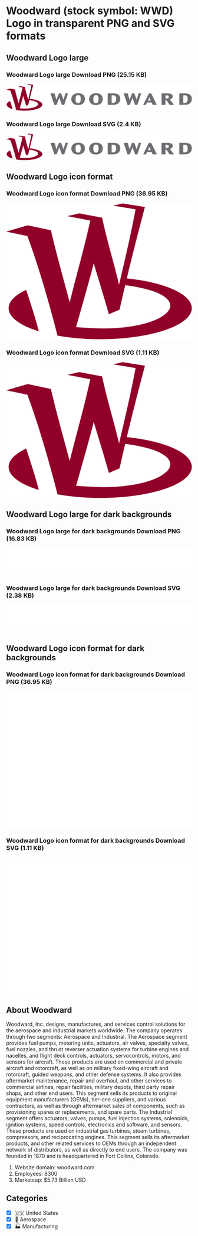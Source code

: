 # Woodward (stock symbol: WWD) Logo in transparent PNG and SVG formats

## Woodward Logo large

### Woodward Logo large Download PNG (25.15 KB)

![Woodward Logo large Download PNG (25.15 KB)](/img/orig/WWD_BIG-a811e5a2.png)

### Woodward Logo large Download SVG (2.4 KB)

![Woodward Logo large Download SVG (2.4 KB)](/img/orig/WWD_BIG-d87b80bd.svg)

## Woodward Logo icon format

### Woodward Logo icon format Download PNG (36.95 KB)

![Woodward Logo icon format Download PNG (36.95 KB)](/img/orig/WWD-bfe83274.png)

### Woodward Logo icon format Download SVG (1.11 KB)

![Woodward Logo icon format Download SVG (1.11 KB)](/img/orig/WWD-96e286cb.svg)

## Woodward Logo large for dark backgrounds

### Woodward Logo large for dark backgrounds Download PNG (16.83 KB)

![Woodward Logo large for dark backgrounds Download PNG (16.83 KB)](/img/orig/WWD_BIG.D-7021f1f6.png)

### Woodward Logo large for dark backgrounds Download SVG (2.38 KB)

![Woodward Logo large for dark backgrounds Download SVG (2.38 KB)](/img/orig/WWD_BIG.D-1653f47a.svg)

## Woodward Logo icon format for dark backgrounds

### Woodward Logo icon format for dark backgrounds Download PNG (36.95 KB)

![Woodward Logo icon format for dark backgrounds Download PNG (36.95 KB)](/img/orig/WWD.D-d63bb7f8.png)

### Woodward Logo icon format for dark backgrounds Download SVG (1.11 KB)

![Woodward Logo icon format for dark backgrounds Download SVG (1.11 KB)](/img/orig/WWD.D-eed43dd7.svg)

## About Woodward

Woodward, Inc. designs, manufactures, and services control solutions for the aerospace and industrial markets worldwide. The company operates through two segments: Aerospace and Industrial. The Aerospace segment provides fuel pumps, metering units, actuators, air valves, specialty valves, fuel nozzles, and thrust reverser actuation systems for turbine engines and nacelles, and flight deck controls, actuators, servocontrols, motors, and sensors for aircraft. These products are used on commercial and private aircraft and rotorcraft, as well as on military fixed-wing aircraft and rotorcraft, guided weapons, and other defense systems. It also provides aftermarket maintenance, repair and overhaul, and other services to commercial airlines, repair facilities, military depots, third party repair shops, and other end users. This segment sells its products to original equipment manufacturers (OEMs), tier-one suppliers, and various contractors, as well as through aftermarket sales of components, such as provisioning spares or replacements, and spare parts. The Industrial segment offers actuators, valves, pumps, fuel injection systems, solenoids, ignition systems, speed controls, electronics and software, and sensors. These products are used on industrial gas turbines, steam turbines, compressors, and reciprocating engines. This segment sells its aftermarket products, and other related services to OEMs through an independent network of distributors, as well as directly to end users. The company was founded in 1870 and is headquartered in Fort Collins, Colorado.

1. Website domain: woodward.com
2. Employees: 8300
3. Marketcap: $5.73 Billion USD


## Categories
- [x] 🇺🇸 United States
- [x] 🚀 Aerospace
- [x] 🏭 Manufacturing
